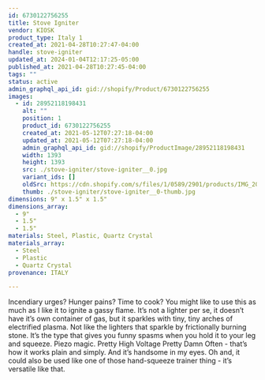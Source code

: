 ```yaml
---
id: 6730122756255
title: Stove Igniter
vendor: KIOSK
product_type: Italy 1
created_at: 2021-04-28T10:27:47-04:00
handle: stove-igniter
updated_at: 2024-01-04T12:17:25-05:00
published_at: 2021-04-28T10:27:45-04:00
tags: ""
status: active
admin_graphql_api_id: gid://shopify/Product/6730122756255
images:
  - id: 28952118198431
    alt: ""
    position: 1
    product_id: 6730122756255
    created_at: 2021-05-12T07:27:18-04:00
    updated_at: 2021-05-12T07:27:18-04:00
    admin_graphql_api_id: gid://shopify/ProductImage/28952118198431
    width: 1393
    height: 1393
    src: ./stove-igniter/stove-igniter__0.jpg
    variant_ids: []
    oldSrc: https://cdn.shopify.com/s/files/1/0589/2901/products/IMG_20181118_143557_bf1a2996-e52d-4e33-8367-11db013d6c78.jpg?v=1620818838
    thumb: ./stove-igniter/stove-igniter__0-thumb.jpg
dimensions: 9" x 1.5" x 1.5"
dimensions_array:
  - 9"
  - 1.5"
  - 1.5"
materials: Steel, Plastic, Quartz Crystal
materials_array:
  - Steel
  - Plastic
  - Quartz Crystal
provenance: ITALY

---
```


Incendiary urges? Hunger pains? Time to cook? You might like to use this as much as I like it to ignite a gassy flame. It’s not a lighter per se, it doesn’t have it’s own container of gas, but it sparkles with tiny, tiny arches of electrified plasma. Not like the lighters that sparkle by frictionally burning stone. It’s the type that gives you funny spasms when you hold it to your leg and squeeze. Piezo magic. Pretty High Voltage Pretty Damn Often - that’s how it works plain and simply. And it’s handsome in my eyes. Oh and, it could also be used like one of those hand-squeeze trainer thing - it’s versatile like that.